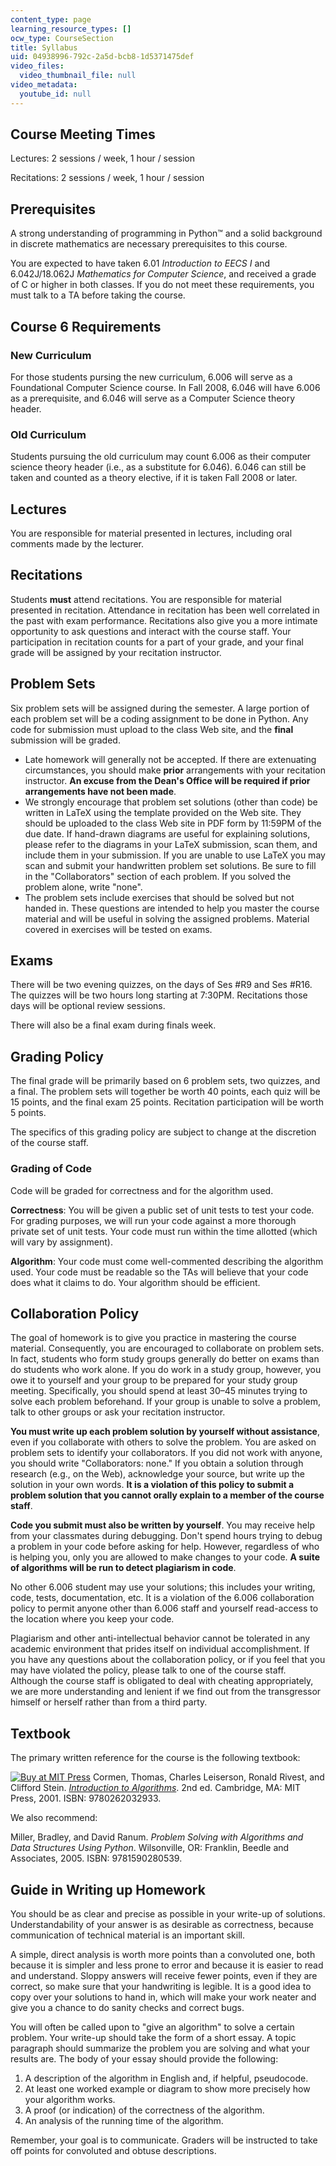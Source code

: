 ```yaml
---
content_type: page
learning_resource_types: []
ocw_type: CourseSection
title: Syllabus
uid: 04938996-792c-2a5d-bcb8-1d5371475def
video_files:
  video_thumbnail_file: null
video_metadata:
  youtube_id: null
---
```


Course Meeting Times
--------------------

Lectures: 2 sessions / week, 1 hour / session

Recitations: 2 sessions / week, 1 hour / session

Prerequisites
-------------

A strong understanding of programming in Python™ and a solid background in discrete mathematics are necessary prerequisites to this course.

You are expected to have taken 6.01 _Introduction to EECS I_ and 6.042J/18.062J _Mathematics for Computer Science_, and received a grade of C or higher in both classes. If you do not meet these requirements, you must talk to a TA before taking the course.

Course 6 Requirements
---------------------

### New Curriculum

For those students pursing the new curriculum, 6.006 will serve as a Foundational Computer Science course. In Fall 2008, 6.046 will have 6.006 as a prerequisite, and 6.046 will serve as a Computer Science theory header.

### Old Curriculum

Students pursuing the old curriculum may count 6.006 as their computer science theory header (i.e., as a substitute for 6.046). 6.046 can still be taken and counted as a theory elective, if it is taken Fall 2008 or later.

Lectures
--------

You are responsible for material presented in lectures, including oral comments made by the lecturer.

Recitations
-----------

Students **must** attend recitations. You are responsible for material presented in recitation. Attendance in recitation has been well correlated in the past with exam performance. Recitations also give you a more intimate opportunity to ask questions and interact with the course staff. Your participation in recitation counts for a part of your grade, and your final grade will be assigned by your recitation instructor.

Problem Sets
------------

Six problem sets will be assigned during the semester. A large portion of each problem set will be a coding assignment to be done in Python. Any code for submission must upload to the class Web site, and the **final** submission will be graded.

*   Late homework will generally not be accepted. If there are extenuating circumstances, you should make **prior** arrangements with your recitation instructor. **An excuse from the Dean's Office will be required if prior arrangements have not been made**.
*   We strongly encourage that problem set solutions (other than code) be written in LaTeX using the template provided on the Web site. They should be uploaded to the class Web site in PDF form by 11:59PM of the due date. If hand-drawn diagrams are useful for explaining solutions, please refer to the diagrams in your LaTeX submission, scan them, and include them in your submission. If you are unable to use LaTeX you may scan and submit your handwritten problem set solutions. Be sure to fill in the "Collaborators" section of each problem. If you solved the problem alone, write "none".
*   The problem sets include exercises that should be solved but not handed in. These questions are intended to help you master the course material and will be useful in solving the assigned problems. Material covered in exercises will be tested on exams.

Exams
-----

There will be two evening quizzes, on the days of Ses #R9 and Ses #R16. The quizzes will be two hours long starting at 7:30PM. Recitations those days will be optional review sessions.

There will also be a final exam during finals week.

Grading Policy
--------------

The final grade will be primarily based on 6 problem sets, two quizzes, and a final. The problem sets will together be worth 40 points, each quiz will be 15 points, and the final exam 25 points. Recitation participation will be worth 5 points.

The specifics of this grading policy are subject to change at the discretion of the course staff.

### Grading of Code

Code will be graded for correctness and for the algorithm used.

**Correctness**: You will be given a public set of unit tests to test your code. For grading purposes, we will run your code against a more thorough private set of unit tests. Your code must run within the time allotted (which will vary by assignment).

**Algorithm**: Your code must come well-commented describing the algorithm used. Your code must be readable so the TAs will believe that your code does what it claims to do. Your algorithm should be efficient.

Collaboration Policy
--------------------

The goal of homework is to give you practice in mastering the course material. Consequently, you are encouraged to collaborate on problem sets. In fact, students who form study groups generally do better on exams than do students who work alone. If you do work in a study group, however, you owe it to yourself and your group to be prepared for your study group meeting. Specifically, you should spend at least 30–45 minutes trying to solve each problem beforehand. If your group is unable to solve a problem, talk to other groups or ask your recitation instructor.

**You must write up each problem solution by yourself without assistance**, even if you collaborate with others to solve the problem. You are asked on problem sets to identify your collaborators. If you did not work with anyone, you should write "Collaborators: none." If you obtain a solution through research (e.g., on the Web), acknowledge your source, but write up the solution in your own words. **It is a violation of this policy to submit a problem solution that you cannot orally explain to a member of the course staff**.

**Code you submit must also be written by yourself**. You may receive help from your classmates during debugging. Don't spend hours trying to debug a problem in your code before asking for help. However, regardless of who is helping you, only you are allowed to make changes to your code. **A suite of algorithms will be run to detect plagiarism in code**.

No other 6.006 student may use your solutions; this includes your writing, code, tests, documentation, etc. It is a violation of the 6.006 collaboration policy to permit anyone other than 6.006 staff and yourself read-access to the location where you keep your code.

Plagiarism and other anti-intellectual behavior cannot be tolerated in any academic environment that prides itself on individual accomplishment. If you have any questions about the collaboration policy, or if you feel that you may have violated the policy, please talk to one of the course staff. Although the course staff is obligated to deal with cheating appropriately, we are more understanding and lenient if we find out from the transgressor himself or herself rather than from a third party.

Textbook
--------

The primary written reference for the course is the following textbook:

[![Buy at MIT Press](/images/mp_logo.gif)](https://mitpress.mit.edu/9780262032933) Cormen, Thomas, Charles Leiserson, Ronald Rivest, and Clifford Stein. [_Introduction to Algorithms_](https://mitpress.mit.edu/9780262032933). 2nd ed. Cambridge, MA: MIT Press, 2001. ISBN: 9780262032933.

We also recommend:

Miller, Bradley, and David Ranum. _Problem Solving with Algorithms and Data Structures Using Python_. Wilsonville, OR: Franklin, Beedle and Associates, 2005. ISBN: 9781590280539.

Guide in Writing up Homework
----------------------------

You should be as clear and precise as possible in your write-up of solutions. Understandability of your answer is as desirable as correctness, because communication of technical material is an important skill.

A simple, direct analysis is worth more points than a convoluted one, both because it is simpler and less prone to error and because it is easier to read and understand. Sloppy answers will receive fewer points, even if they are correct, so make sure that your handwriting is legible. It is a good idea to copy over your solutions to hand in, which will make your work neater and give you a chance to do sanity checks and correct bugs.

You will often be called upon to "give an algorithm" to solve a certain problem. Your write-up should take the form of a short essay. A topic paragraph should summarize the problem you are solving and what your results are. The body of your essay should provide the following:

1.  A description of the algorithm in English and, if helpful, pseudocode.
2.  At least one worked example or diagram to show more precisely how your algorithm works.
3.  A proof (or indication) of the correctness of the algorithm.
4.  An analysis of the running time of the algorithm.

Remember, your goal is to communicate. Graders will be instructed to take off points for convoluted and obtuse descriptions.